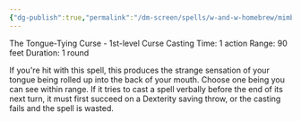 ```yaml
---
{"dg-publish":true,"permalink":"/dm-screen/spells/w-and-w-homebrew/mimblewimble/"}
---
```


The Tongue-Tying Curse - 1st-level Curse 
Casting Time: 1 action 
Range: 90 feet 
Duration: 1 round 

If you're hit with this spell, this produces the strange sensation of your tongue being rolled up into the back of your mouth. Choose one being you can see within range. If it tries to cast a spell verbally before the end of its next turn, it must first succeed on a Dexterity saving throw, or the casting fails and the spell is wasted.